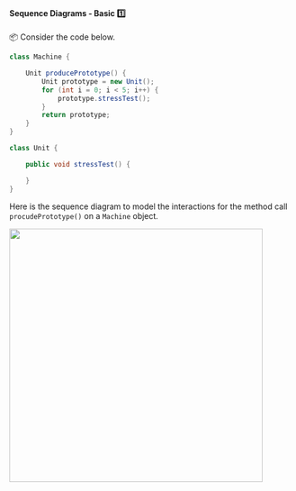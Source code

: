 <link rel="stylesheet" href="{{baseUrl}}/css/textbook.css">

<div class="website-content">

<div id="title">

#### Sequence Diagrams - Basic :one:

</div>

<div id="body">

<tip-box> 

:package: Consider the code below.

```java
class Machine {

    Unit producePrototype() {
        Unit prototype = new Unit();
        for (int i = 0; i < 5; i++) {
            prototype.stressTest();
        }
        return prototype;
    }
}

class Unit {

    public void stressTest() {

    }
}

```
Here is the sequence diagram to model the interactions for the method call `procudePrototype()` on a `Machine` object.

<img src="{{baseUrl}}/modeling/modelingBehaviors/sequenceDiagramsBasic/images/Machine.png" width="450" />
<p/>

</tip-box>

</div>

<div id="extras">
  <include src="exercises.md" />
</div>

</div>
